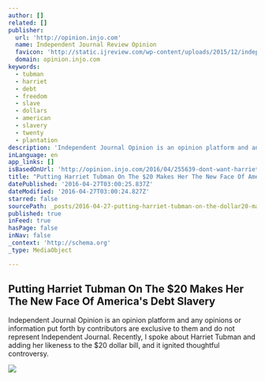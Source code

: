 ```yaml
---
author: []
related: []
publisher:
  url: 'http://opinion.injo.com'
  name: Independent Journal Review Opinion
  favicon: 'http://static.ijreview.com/wp-content/uploads/2015/12/independent-journal-mark.png'
  domain: opinion.injo.com
keywords:
  - tubman
  - harriet
  - debt
  - freedom
  - slave
  - dollars
  - american
  - slavery
  - twenty
  - plantation
description: 'Independent Journal Opinion is an opinion platform and any opinions or information put forth by contributors are exclusive to them and do not represent Independent Journal. Recently, I spoke about Harriet Tubman and adding her likeness to the $20 dollar bill, and it ignited thoughtful controversy.'
inLanguage: en
app_links: []
isBasedOnUrl: 'http://opinion.injo.com/2016/04/255639-dont-want-harriet-tubman-american-money/?utm_source=Facebook&utm_medium=Social&utm_content=entry-meta&utm_campaign=Sharing'
title: "Putting Harriet Tubman On The $20 Makes Her The New Face Of America's Debt Slavery"
datePublished: '2016-04-27T03:00:25.837Z'
dateModified: '2016-04-27T03:00:24.827Z'
starred: false
sourcePath: _posts/2016-04-27-putting-harriet-tubman-on-the-dollar20-makes-her-the-new-face-of.md
published: true
inFeed: true
hasPage: false
inNav: false
_context: 'http://schema.org'
_type: MediaObject

---
```

<article style=""><h1>Putting Harriet Tubman On The $20 Makes Her The New Face Of America's Debt Slavery</h1><p>Independent Journal Opinion is an opinion platform and any opinions or information put forth by contributors are exclusive to them and do not represent Independent Journal. Recently, I spoke about Harriet Tubman and adding her likeness to the $20 dollar bill, and it ignited thoughtful controversy.</p><img src="http://static.journal.ijreview.com/wp-content/uploads/2016/04/Screen-Shot-2015-05-13-at-1.23.28-PM-539x330.png" /></article>
